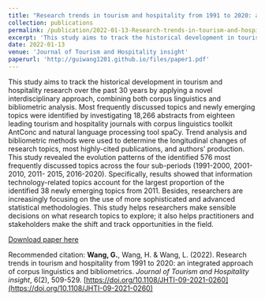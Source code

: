 ```yaml
---
title: "Research trends in tourism and hospitality from 1991 to 2020: an integrated approach of corpus linguistics and bibliometrics"
collection: publications
permalink: /publication/2022-01-13-Research-trends-in-tourism-and-hospitality-from-1991-to-2020
excerpt: 'This study aims to track the historical development in tourism and hospitality research over the past 30 years by applying a novel interdisciplinary approach, combining both corpus linguistics and bibliometric analysis. Most frequently discussed topics and newly emerging topics were identified by investigating 18,266 abstracts from eighteen leading tourism and hospitality journals with corpus linguistics toolkit AntConc and natural language processing tool spaCy. Trend analysis and bibliometric methods were used to determine the longitudinal changes of research topics, most highly-cited publications, and authors’ production. This study revealed the evolution patterns of the identified 576 most frequently discussed topics across the four sub-periods (1991-2000, 2001-2010, 2011- 2015, 2016-2020). Specifically, results showed that information technology-related topics account for the largest proportion of the identified 38 newly emerging topics from 2011. Besides, researchers are increasingly focusing on the use of more sophisticated and advanced statistical methodologies. This study helps researchers make sensible decisions on what research topics to explore; it also helps practitioners and stakeholders make the shift and track opportunities in the field.'
date: 2022-01-13
venue: 'Journal of Tourism and Hospitality insight'
paperurl: 'http://guiwang1201.github.io/files/paper1.pdf'
---
```

This study aims to track the historical development in tourism and hospitality research over the past 30 years by applying a novel interdisciplinary approach, combining both corpus linguistics and bibliometric analysis. Most frequently discussed topics and newly emerging topics were identified by investigating 18,266 abstracts from eighteen leading tourism and hospitality journals with corpus linguistics toolkit AntConc and natural language processing tool spaCy. Trend analysis and bibliometric methods were used to determine the longitudinal changes of research topics, most highly-cited publications, and authors’ production. This study revealed the evolution patterns of the identified 576 most frequently discussed topics across the four sub-periods (1991-2000, 2001-2010, 2011- 2015, 2016-2020). Specifically, results showed that information technology-related topics account for the largest proportion of the identified 38 newly emerging topics from 2011. Besides, researchers are increasingly focusing on the use of more sophisticated and advanced statistical methodologies. This study helps researchers make sensible decisions on what research topics to explore; it also helps practitioners and stakeholders make the shift and track opportunities in the field.

[Download paper here](http://guiwang1201.github.io/files/paper1.pdf)

Recommended citation: <b>Wang, G.</b>, Wang, H. & Wang, L. (2022). Research trends in tourism and hospitality from 1991 to 2020: an integrated approach of corpus linguistics and bibliometrics. <i>Journal of Tourism and Hospitality insight</i>, 6(2), 509-529. [https://doi.org/10.1108/JHTI-09-2021-0260](https://doi.org/10.1108/JHTI-09-2021-0260)
